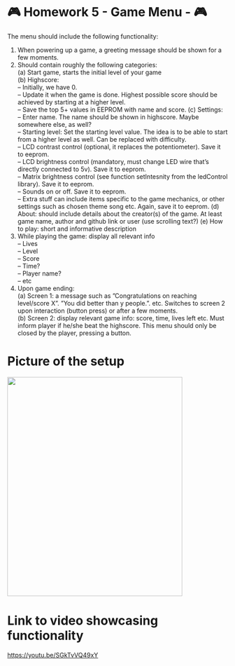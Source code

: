 # :video_game: Homework 5 - Game Menu - :video_game:
The menu should include the following functionality:  
1. When powering up a game, a greeting message should be shown for a few moments.  
2. Should contain roughly the following categories:  
  (a) Start game, starts the initial level of your game  
  (b) Highscore:  
    – Initially, we have 0.  
    – Update it when the game is done. Highest possible score should be achieved by starting at a higher level.  
    – Save the top 5+ values in EEPROM with name and score.
    (c) Settings:  
    – Enter name. The name should be shown in highscore. Maybe somewhere else, as well?    
    – Starting level: Set the starting level value. The idea is to be able to start from a higher level as well. Can be replaced with difficulty.    
    – LCD contrast control (optional, it replaces the potentiometer). Save it to eeprom.  
    – LCD brightness control (mandatory, must change LED wire that’s directly connected to 5v). Save it to eeprom.  
    – Matrix brightness control (see function setIntesnity from the ledControl library). Save it to eeprom.  
    – Sounds on or off. Save it to eeprom.  
    – Extra stuff can include items specific to the game mechanics, or other settings such as chosen theme song etc. Again, save it to eeprom.
  (d) About: should include details about the creator(s) of the game. At least game name, author and github link or user (use scrolling text?)
  (e) How to play: short and informative description  
3. While playing the game: display all relevant info  
    – Lives  
    – Level  
    – Score  
    – Time?  
    – Player name?  
    – etc  
4. Upon game ending:  
  (a) Screen 1: a message such as ”Congratulations on reaching level/score X”. ”You did better than y people.”. etc. Switches to screen 2 upon interaction (button press) or after a few moments.  
  (b) Screen 2: display relevant game info: score, time, lives left etc. Must inform player if he/she beat the highscore. This menu should only be closed by the player, pressing a button.  
  
  # Picture of the setup

  <img src="https://user-images.githubusercontent.com/79162778/206300669-43e4f965-fb5a-4b23-bb24-eefe3293fac4.jpg" width="400" height="500" />

  
  # Link to video showcasing functionality  
  https://youtu.be/SGkTvVQ49xY
